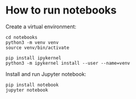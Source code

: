 # How to run notebooks

Create a virtual environment:

```
cd notebooks
python3 -m venv venv
source venv/bin/activate

pip install ipykernel
python3 -m ipykernel install --user --name=venv
```

Install and run Jupyter notebook:
```
pip install notebook
jupyter notebook
```